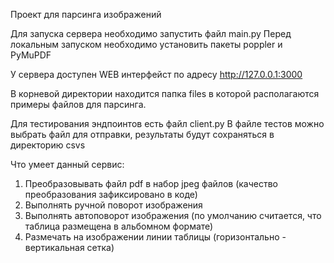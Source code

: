 Проект для парсинга изображений

Для запуска сервера необходимо запустить файл main.py
Перед локальным запуском необходимо установить пакеты poppler и PyMuPDF

У сервера доступен WEB интерфейст по адресу http://127.0.0.1:3000

В корневой директории находится папка files в которой располагаются примеры файлов для парсинга.

Для тестирования эндпоинтов есть файл client.py
В файле тестов можно выбрать файл для отправки, результаты будут сохраняться в директорию csvs

Что умеет данный сервис:
 1. Преобразовывать файл pdf в набор jpeg файлов (качество преобразования зафиксировано в коде)
 2. Выполнять ручной поворот изображения
 3. Выполнять автоповорот изображения (по умолчанию считается, что таблица размещена в альбомном формате)
 4. Размечать на изображении линии таблицы (горизонтально - вертикальная сетка)

